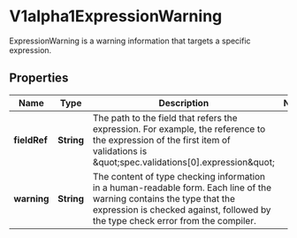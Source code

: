 

# V1alpha1ExpressionWarning

ExpressionWarning is a warning information that targets a specific expression.
## Properties

Name | Type | Description | Notes
------------ | ------------- | ------------- | -------------
**fieldRef** | **String** | The path to the field that refers the expression. For example, the reference to the expression of the first item of validations is \&quot;spec.validations[0].expression\&quot; | 
**warning** | **String** | The content of type checking information in a human-readable form. Each line of the warning contains the type that the expression is checked against, followed by the type check error from the compiler. | 



